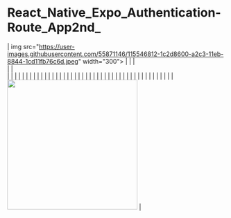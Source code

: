 # React_Native_Expo_Authentication-Route_App2nd_
| img src="https://user-images.githubusercontent.com/55871146/115546812-1c2d8600-a2c3-11eb-8844-1cd11fb76c6d.jpeg" width="300">   |
|       |  
|       |  
|       |
|       |
|       |
|       |
|       |
|       |
|       |
|       |
|       |
|       |
|       |
|       |
|       |
|       |
|       |
|
|
|
|
|
|
|
|
|
|
|
|
|
| | <img src="https://user-images.githubusercontent.com/55871146/115546825-1fc10d00-a2c3-11eb-9106-04b722055c40.jpeg" width="300"> |
